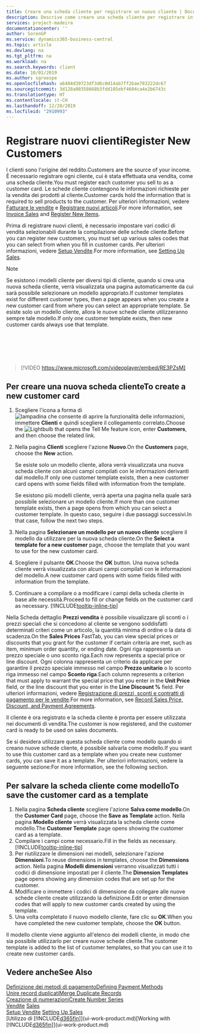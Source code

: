 ```yaml
---
title: Creare una scheda cliente per registrare un nuovo cliente | Documenti Microsoft
description: Descrive come creare una scheda cliente per registrare informazioni su ogni nuovo cliente a cui sono rivolte le vendite.
services: project-madeira
documentationcenter: ''
author: SorenGP
ms.service: dynamics365-business-central
ms.topic: article
ms.devlang: na
ms.tgt_pltfrm: na
ms.workload: na
ms.search.keywords: client
ms.date: 10/01/2019
ms.author: sgroespe
ms.openlocfilehash: a6404d39723df3d6c0d14ab7ff2bae783222dc67
ms.sourcegitcommit: 3d128a00358668b3fdd105ebf4604ca4e2b6743c
ms.translationtype: HT
ms.contentlocale: it-CH
ms.lasthandoff: 12/20/2019
ms.locfileid: "2910993"
---
```

# <a name="register-new-customers"></a><span data-ttu-id="7674e-103">Registrare nuovi clienti</span><span class="sxs-lookup"><span data-stu-id="7674e-103">Register New Customers</span></span>
<span data-ttu-id="7674e-104">I clienti sono l'origine del reddito.</span><span class="sxs-lookup"><span data-stu-id="7674e-104">Customers are the source of your income.</span></span> <span data-ttu-id="7674e-105">È necessario registrare ogni cliente, cui è stata effettuata una vendita, come una scheda cliente.</span><span class="sxs-lookup"><span data-stu-id="7674e-105">You must register each customer you sell to as a customer card.</span></span> <span data-ttu-id="7674e-106">Le schede cliente contengono le informazioni richieste per la vendita dei prodotti al cliente.</span><span class="sxs-lookup"><span data-stu-id="7674e-106">Customer cards hold the information that is required to sell products to the customer.</span></span> <span data-ttu-id="7674e-107">Per ulteriori informazioni, vedere [Fatturare le vendite](sales-how-invoice-sales.md) e [Registrare nuovi articoli](inventory-how-register-new-items.md).</span><span class="sxs-lookup"><span data-stu-id="7674e-107">For more information, see [Invoice Sales](sales-how-invoice-sales.md) and [Register New Items](inventory-how-register-new-items.md).</span></span>  

<span data-ttu-id="7674e-108">Prima di registrare nuovi clienti, è necessario impostare vari codici di vendita selezionabili durante la compilazione delle schede cliente.</span><span class="sxs-lookup"><span data-stu-id="7674e-108">Before you can register new customers, you must set up various sales codes that you can select from when you fill in customer cards.</span></span> <span data-ttu-id="7674e-109">Per ulteriori informazioni, vedere [Setup Vendite](sales-setup-sales.md).</span><span class="sxs-lookup"><span data-stu-id="7674e-109">For more information, see [Setting Up Sales](sales-setup-sales.md).</span></span>

> [!NOTE]  
>   <span data-ttu-id="7674e-110">Se esistono i modelli cliente per diversi tipi di cliente, quando si crea una nuova scheda cliente, verrà visualizzata una pagina automaticamente da cui sarà possibile selezionare un modello appropriato.</span><span class="sxs-lookup"><span data-stu-id="7674e-110">If customer templates exist for different customer types, then a page appears when you create a new customer card from where you can select an appropriate template.</span></span> <span data-ttu-id="7674e-111">Se esiste solo un modello cliente, allora le nuove schede cliente utilizzeranno sempre tale modello.</span><span class="sxs-lookup"><span data-stu-id="7674e-111">If only one customer template exists, then new customer cards always use that template.</span></span>  
<br><br>  
<br><br>  
  
> [!VIDEO https://www.microsoft.com/videoplayer/embed/RE3PZsM]

## <a name="to-create-a-new-customer-card"></a><span data-ttu-id="7674e-112">Per creare una nuova scheda cliente</span><span class="sxs-lookup"><span data-stu-id="7674e-112">To create a new customer card</span></span>
1. <span data-ttu-id="7674e-113">Scegliere l'icona a forma di ![lampadina che consente di aprire la funzionalità delle informazioni](media/ui-search/search_small.png "Informazioni sull'operazione che si desidera eseguire"), immettere **Clienti** e quindi scegliere il collegamento correlato.</span><span class="sxs-lookup"><span data-stu-id="7674e-113">Choose the ![Lightbulb that opens the Tell Me feature](media/ui-search/search_small.png "Tell me what you want to do") icon, enter **Customers**, and then choose the related link.</span></span>  
2. <span data-ttu-id="7674e-114">Nella pagina **Clienti** scegliere l'azione **Nuovo**.</span><span class="sxs-lookup"><span data-stu-id="7674e-114">On the **Customers** page, choose the **New** action.</span></span>

    <span data-ttu-id="7674e-115">Se esiste solo un modello cliente, allora verrà visualizzata una nuova scheda cliente con alcuni campi compilati con le informazioni derivanti dal modello.</span><span class="sxs-lookup"><span data-stu-id="7674e-115">If only one customer template exists, then a new customer card opens with some fields filled with information from the template.</span></span>

    <span data-ttu-id="7674e-116">Se esistono più modelli cliente, verrà aperta una pagina nella quale sarà possibile selezionare un modello cliente.</span><span class="sxs-lookup"><span data-stu-id="7674e-116">If more than one customer template exists, then a page opens from which you can select a customer template.</span></span> <span data-ttu-id="7674e-117">In questo caso, seguire i due passaggi successivi.</span><span class="sxs-lookup"><span data-stu-id="7674e-117">In that case, follow the next two steps.</span></span>
3. <span data-ttu-id="7674e-118">Nella pagina **Selezionare un modello per un nuovo cliente** scegliere il modello da utilizzare per la nuova scheda cliente.</span><span class="sxs-lookup"><span data-stu-id="7674e-118">On the **Select a template for a new customer** page, choose the template that you want to use for the new customer card.</span></span>
4. <span data-ttu-id="7674e-119">Scegliere il pulsante **OK**.</span><span class="sxs-lookup"><span data-stu-id="7674e-119">Choose the **OK** button.</span></span> <span data-ttu-id="7674e-120">Una nuova scheda cliente verrà visualizzata con alcuni campi compilati con le informazioni del modello.</span><span class="sxs-lookup"><span data-stu-id="7674e-120">A new customer card opens with some fields filled with information from the template.</span></span>  
5. <span data-ttu-id="7674e-121">Continuare a compilare o a modificare i campi della scheda cliente in base alle necessità.</span><span class="sxs-lookup"><span data-stu-id="7674e-121">Proceed to fill or change fields on the customer card as necessary.</span></span> [!INCLUDE[tooltip-inline-tip](includes/tooltip-inline-tip_md.md)]

<span data-ttu-id="7674e-122">Nella Scheda dettaglio **Prezzi vendita** è possibile visualizzare gli sconti o i prezzi speciali che si concedono al cliente se vengono soddisfatti determinati criteri come un articolo, la quantità minima di ordine o la data di scadenza.</span><span class="sxs-lookup"><span data-stu-id="7674e-122">On the **Sales Prices** FastTab, you can view special prices or discounts that you grant for the customer if certain criteria are met, such as item, minimum order quantity, or ending date.</span></span> <span data-ttu-id="7674e-123">Ogni riga rappresenta un prezzo speciale o uno sconto riga.</span><span class="sxs-lookup"><span data-stu-id="7674e-123">Each row represents a special price or line discount.</span></span> <span data-ttu-id="7674e-124">Ogni colonna rappresenta un criterio da applicare per garantire il prezzo speciale immesso nel campo **Prezzo unitario** o lo sconto riga immesso nel campo **Sconto riga**.</span><span class="sxs-lookup"><span data-stu-id="7674e-124">Each column represents a criterion that must apply to warrant the special price that you enter in the **Unit Price** field, or the line discount that you enter in the **Line Discount %** field.</span></span> <span data-ttu-id="7674e-125">Per ulteriori informazioni, vedere [Registrazione di prezzi, sconti e contratti di pagamento per le vendite](sales-how-record-sales-price-discount-payment-agreements.md).</span><span class="sxs-lookup"><span data-stu-id="7674e-125">For more information, see [Record Sales Price, Discount, and Payment Agreements](sales-how-record-sales-price-discount-payment-agreements.md).</span></span>

<span data-ttu-id="7674e-126">Il cliente è ora registrato e la scheda cliente è pronta per essere utilizzata nei documenti di vendita.</span><span class="sxs-lookup"><span data-stu-id="7674e-126">The customer is now registered, and the customer card is ready to be used on sales documents.</span></span>

<span data-ttu-id="7674e-127">Se si desidera utilizzare questa scheda cliente come modello quando si creano nuove schede cliente, è possibile salvarla come modello.</span><span class="sxs-lookup"><span data-stu-id="7674e-127">If you want to use this customer card as a template when you create new customer cards, you can save it as a template.</span></span> <span data-ttu-id="7674e-128">Per ulteriori informazioni, vedere la seguente sezione:</span><span class="sxs-lookup"><span data-stu-id="7674e-128">For more information, see the following section.</span></span>

## <a name="to-save-the-customer-card-as-a-template"></a><span data-ttu-id="7674e-129">Per salvare la scheda cliente come modello</span><span class="sxs-lookup"><span data-stu-id="7674e-129">To save the customer card as a template</span></span>
1. <span data-ttu-id="7674e-130">Nella pagina **Scheda cliente** scegliere l'azione **Salva come modello**.</span><span class="sxs-lookup"><span data-stu-id="7674e-130">On the **Customer Card** page, choose the **Save as Template** action.</span></span> <span data-ttu-id="7674e-131">Nella pagina **Modello cliente** verrà visualizzata la scheda cliente come modello.</span><span class="sxs-lookup"><span data-stu-id="7674e-131">The **Customer Template** page opens showing the customer card as a template.</span></span>
2. <span data-ttu-id="7674e-132">Compilare i campi come necessario.</span><span class="sxs-lookup"><span data-stu-id="7674e-132">Fill in the fields as necessary.</span></span> [!INCLUDE[tooltip-inline-tip](includes/tooltip-inline-tip_md.md)]
3. <span data-ttu-id="7674e-133">Per riutilizzare le dimensioni nei modelli, selezionare l'azione **Dimensioni**.</span><span class="sxs-lookup"><span data-stu-id="7674e-133">To reuse dimensions in templates, choose the **Dimensions** action.</span></span> <span data-ttu-id="7674e-134">Nella pagina **Modelli dimensioni** verranno visualizzati tutti i codici di dimensione impostati per il cliente.</span><span class="sxs-lookup"><span data-stu-id="7674e-134">The **Dimension Templates** page opens showing any dimension codes that are set up for the customer.</span></span>
4. <span data-ttu-id="7674e-135">Modificare o immettere i codici di dimensione da collegare alle nuove schede cliente create utilizzando la definizione.</span><span class="sxs-lookup"><span data-stu-id="7674e-135">Edit or enter dimension codes that will apply to new customer cards created by using the template.</span></span>  
5. <span data-ttu-id="7674e-136">Una volta completato il nuovo modello cliente, fare clic su **OK**.</span><span class="sxs-lookup"><span data-stu-id="7674e-136">When you have completed the new customer template, choose the **OK** button.</span></span>

<span data-ttu-id="7674e-137">Il modello cliente viene aggiunto all'elenco dei modelli cliente, in modo che sia possibile utilizzarlo per creare nuove schede cliente.</span><span class="sxs-lookup"><span data-stu-id="7674e-137">The customer template is added to the list of customer templates, so that you can use it to create new customer cards.</span></span>

## <a name="see-also"></a><span data-ttu-id="7674e-138">Vedere anche</span><span class="sxs-lookup"><span data-stu-id="7674e-138">See Also</span></span>
[<span data-ttu-id="7674e-139">Definizione dei metodi di pagamento</span><span class="sxs-lookup"><span data-stu-id="7674e-139">Defining Payment Methods</span></span>](finance-payment-methods.md)  
[<span data-ttu-id="7674e-140">Unire record duplicati</span><span class="sxs-lookup"><span data-stu-id="7674e-140">Merge Duplicate Records</span></span>](sales-how-merge-duplicate-records.md)  
[<span data-ttu-id="7674e-141">Creazione di numerazioni</span><span class="sxs-lookup"><span data-stu-id="7674e-141">Create Number Series</span></span>](ui-create-number-series.md)  
<span data-ttu-id="7674e-142">[Vendite](sales-manage-sales.md)  </span><span class="sxs-lookup"><span data-stu-id="7674e-142">[Sales](sales-manage-sales.md)  </span></span>  
<span data-ttu-id="7674e-143">[Setup Vendite](sales-setup-sales.md)  </span><span class="sxs-lookup"><span data-stu-id="7674e-143">[Setting Up Sales](sales-setup-sales.md)  </span></span>  
<span data-ttu-id="7674e-144">[Utilizzo di [!INCLUDE[d365fin](includes/d365fin_md.md)]](ui-work-product.md)</span><span class="sxs-lookup"><span data-stu-id="7674e-144">[Working with [!INCLUDE[d365fin](includes/d365fin_md.md)]](ui-work-product.md)</span></span>

